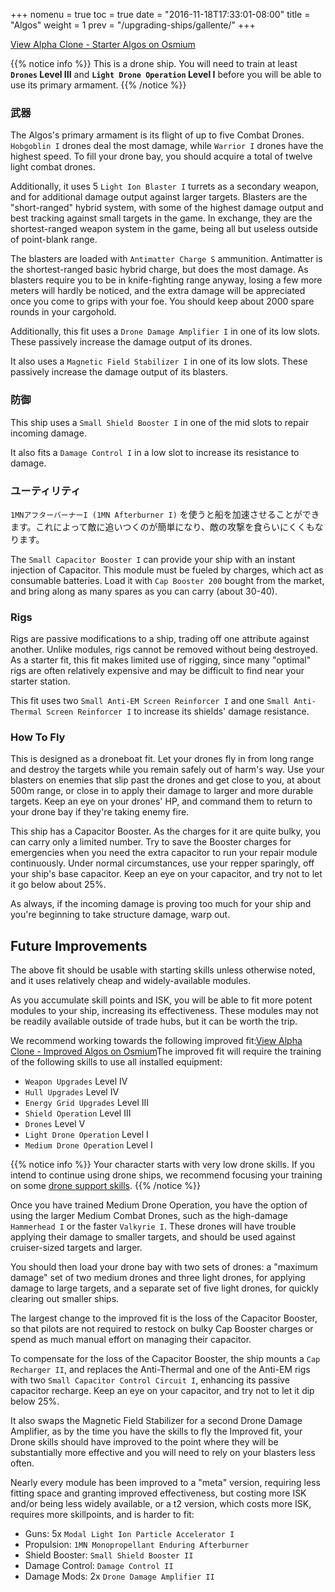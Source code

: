 +++
nomenu = true
toc = true
date = "2016-11-18T17:33:01-08:00"
title = "Algos"
weight = 1
prev = "/upgrading-ships/gallente/"
+++

<object type="image/svg+xml" data="https://o.smium.org/api/convert/118664/svg/118664-alpha-clone---starter-algos.svg?privatetoken=8482316506997194752"><a href="https://o.smium.org/loadout/private/118664/8482316506997194752">View Alpha Clone - Starter Algos on Osmium</a></object>

{{% notice info %}}
This is a drone ship. You will need to train at least **`Drones` Level III**
and **`Light Drone Operation` Level I** before you will be able to use its primary armament.
{{% /notice %}}

### 武器

The Algos's primary armament is its flight of up to five Combat Drones. `Hobgoblin I` drones deal the most damage, while `Warrior I` drones have the highest speed. To fill your drone bay, you should acquire a total of twelve light combat drones.

Additionally, it uses 5 `Light Ion Blaster I` turrets as a secondary weapon,
and for additional damage output against larger targets. Blasters are the "short-ranged" hybrid system, with some of the highest damage output
and best tracking against small targets in the game. In exchange, they are the shortest-ranged
weapon system in the game, being all but useless outside of point-blank range.

The blasters are loaded with `Antimatter Charge S` ammunition. Antimatter is the shortest-ranged basic hybrid charge, but does the most damage. As blasters require you to be in knife-fighting range anyway,
losing a few more meters will hardly be noticed,
and the extra damage will be appreciated once you come to grips with your foe. You should keep about 2000 spare rounds in your cargohold.

Additionally, this fit uses a `Drone Damage Amplifier I` in one of its low slots.
These passively increase the damage output of its drones.

It also uses a `Magnetic Field Stabilizer I` in one of its low slots.
These passively increase the damage output of its blasters.

### 防御

This ship uses a `Small Shield Booster I` in one of the mid slots to repair incoming damage.

It also fits a `Damage Control I` in a low slot to increase its resistance to damage.

### ユーティリティ

`1MNアフターバーナーI (1MN Afterburner I)` を使うと船を加速させることができます。これによって敵に追いつくのが簡単になり、敵の攻撃を食らいにくくもなります。

The `Small Capacitor Booster I` can provide your ship with an instant injection of Capacitor. This module must be fueled by charges, which act as consumable batteries. Load it with
`Cap Booster 200` bought from the market, and bring along as many spares as you can carry (about 30-40).

### Rigs

Rigs are passive modifications to a ship, trading off one attribute against another. Unlike modules, rigs cannot be removed without being destroyed. As a starter fit, this fit makes limited use of rigging, since many "optimal" rigs
are often relatively expensive and may be difficult to find near your starter station.

This fit uses two `Small Anti-EM Screen Reinforcer I` and one `Small Anti-Thermal Screen Reinforcer I`
to increase its shields' damage resistance.

### How To Fly

This is designed as a droneboat fit. Let your drones fly in from long range and destroy
the targets while you remain safely out of harm's way. Use your blasters on enemies
that slip past the drones and get close to you, at about 500m range, or close in
to apply their damage to larger and more durable targets. Keep an eye on your drones' HP,
and command them to return to your drone bay if they're taking enemy fire.

This ship has a Capacitor Booster. As the charges for it are quite bulky,
you can carry only a limited number. Try to save the Booster charges for emergencies
when you need the extra capacitor to run your repair module continuously. Under normal circumstances, use your repper sparingly, off your ship's base capacitor. Keep an eye on your capacitor, and try not to let it go below about 25%.

As always, if the incoming damage is proving too much for your ship
and you're beginning to take structure damage, warp out.

## Future Improvements

The above fit should be usable with starting skills unless otherwise noted,
and it uses relatively cheap and widely-available modules.

As you accumulate skill points and ISK, you will be able to fit more potent
modules to your ship, increasing its effectiveness. These modules may not be
readily available outside of trade hubs, but it can be worth the trip.

We recommend working towards the following improved fit:<object type="image/svg+xml" data="https://o.smium.org/api/convert/118668/svg/118668-alpha-clone---improved-algos.svg?privatetoken=897549341961486336"><a href="https://o.smium.org/loadout/private/118668/897549341961486336">View Alpha Clone - Improved Algos on Osmium</a></object>The improved fit will require the training of the following skills to use all installed equipment:

* `Weapon Upgrades` Level IV
* `Hull Upgrades` Level IV
* `Energy Grid Upgrades` Level III
* `Shield Operation` Level III
* `Drones` Level V
* `Light Drone Operation` Level I
* `Medium Drone Operation` Level I

{{% notice info %}}
Your character starts with very low drone skills. If you intend to continue
using drone ships, we recommend focusing your training on some
[drone support skills](/training/combat/#drone-combat-skills).
{{% /notice %}}

Once you have trained Medium Drone Operation, you have the option of using the larger Medium Combat Drones,
such as the high-damage `Hammerhead I` or the faster `Valkyrie I`. These drones will have trouble
applying their damage to smaller targets, and should be used against cruiser-sized targets and larger.

You should then load your drone bay with two sets of drones: a "maximum damage" set of
two medium drones and three light drones, for applying damage to large targets,
and a separate set of five light drones, for quickly clearing out smaller ships.

The largest change to the improved fit is the loss of the Capacitor Booster,
so that pilots are not required to restock on bulky Cap Booster charges or spend
as much manual effort on managing their capacitor.

To compensate for the loss of the Capacitor Booster, the ship mounts a `Cap Recharger II`,
and replaces the Anti-Thermal and one of the Anti-EM rigs with two `Small Capacitor Control Circuit I`, enhancing its passive capacitor recharge. Keep an eye on your capacitor, and try
not to let it dip below 25%.

It also swaps the Magnetic Field Stabilizer for a second Drone Damage Amplifier,
as by the time you have the skills to fly the Improved fit, your Drone skills should have improved
to the point where they will be substantially more effective and you will need
to rely on your blasters less often.

Nearly every module has been improved to a "meta" version, requiring less fitting space
and granting improved effectiveness, but costing more ISK and/or being less widely available,
or a t2 version, which costs more ISK, requires more skillpoints, and is harder to fit:

* Guns: 5x `Modal Light Ion Particle Accelerator I`
* Propulsion: `1MN Monopropellant Enduring Afterburner`
* Shield Booster: `Small Shield Booster II`
* Damage Control: `Damage Control II`
* Damage Mods: 2x `Drone Damage Amplifier II`
